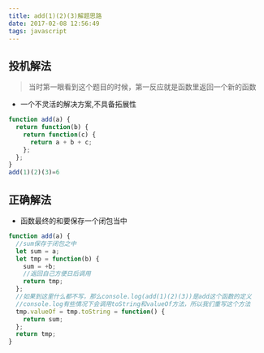 ```yaml
---
title: add(1)(2)(3)解题思路
date: 2017-02-08 12:56:49
tags: javascript
---
```


## 投机解法

> 当时第一眼看到这个题目的时候，第一反应就是函数里返回一个新的函数

* 一个不灵活的解决方案,不具备拓展性

```javascript
function add(a) {
  return function(b) {
    return function(c) {
      return a + b + c;
    };
  };
}
add(1)(2)(3)=6
```

## 正确解法

* 函数最终的和要保存一个闭包当中

```javascript
function add(a) {
  //sum保存于闭包之中
  let sum = a;
  let tmp = function(b) {
    sum = +b;
    //返回自己方便日后调用
    return tmp;
  };
  //如果到这里什么都不写，那么console.log(add(1)(2)(3))是add这个函数的定义
  //console.log有些情况下会调用toString和valueOf方法，所以我们重写这个方法
  tmp.valueOf = tmp.toString = function() {
    return sum;
  };
  return tmp;
}
```
